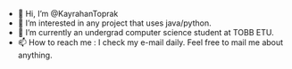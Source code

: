 - 👋 Hi, I’m @KayrahanToprak
- 👀 I’m interested in any project that uses java/python.
- 🌱 I’m currently an undergrad computer science student at TOBB ETU.
- 📫 How to reach me : I check my e-mail daily. Feel free to mail me about anything.

<!---
KayrahanToprak/KayrahanToprak is a ✨ special ✨ repository because its `README.md` (this file) appears on your GitHub profile.
You can click the Preview link to take a look at your changes.
--->
